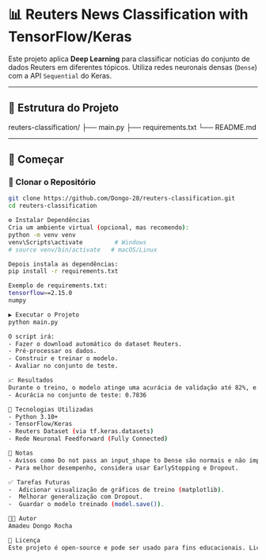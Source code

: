 # 📊 Reuters News Classification with TensorFlow/Keras

Este projeto aplica **Deep Learning** para classificar notícias do conjunto de dados Reuters em diferentes tópicos. Utiliza redes neuronais densas (`Dense`) com a API `Sequential` do Keras.

---

## 📁 Estrutura do Projeto
reuters-classification/
├── main.py
├── requirements.txt
└── README.md


---

## 🚀 Começar

### 🔽 Clonar o Repositório

```bash
git clone https://github.com/Dongo-28/reuters-classification.git
cd reuters-classification

⚙️ Instalar Dependências
Cria um ambiente virtual (opcional, mas recomendo):
python -m venv venv
venv\Scripts\activate         # Windows
# source venv/bin/activate   # macOS/Linux

Depois instala as dependências:
pip install -r requirements.txt

Exemplo de requirements.txt:
tensorflow==2.15.0
numpy

▶️ Executar o Projeto
python main.py

O script irá:
- Fazer o download automático do dataset Reuters.
- Pré-processar os dados.
- Construir e treinar o modelo.
- Avaliar no conjunto de teste.

📈 Resultados
Durante o treino, o modelo atinge uma acurácia de validação até 82%, e uma acurácia no conjunto de teste de aproximadamente 78%:
- Acurácia no conjunto de teste: 0.7836

🧠 Tecnologias Utilizadas
- Python 3.10+
- TensorFlow/Keras
- Reuters Dataset (via tf.keras.datasets)
- Rede Neuronal Feedforward (Fully Connected)

📌 Notas
- Avisos como Do not pass an input_shape to Dense são normais e não impedem a execução.
- Para melhor desempenho, considera usar EarlyStopping e Dropout.

✅ Tarefas Futuras
-  Adicionar visualização de gráficos de treino (matplotlib).
-  Melhorar generalização com Dropout.
-  Guardar o modelo treinado (model.save()).

🧑‍💻 Autor
Amadeu Dongo Rocha

📄 Licença
Este projeto é open-source e pode ser usado para fins educacionais. Licença: MIT.